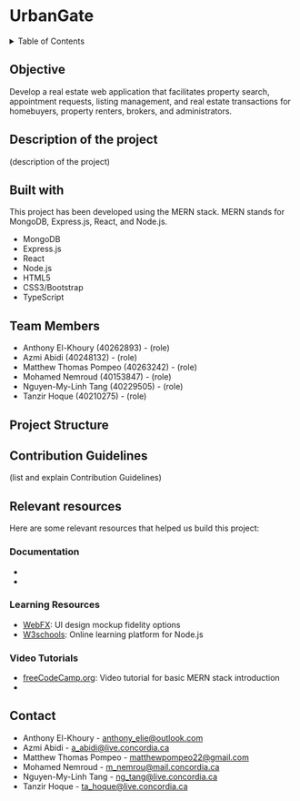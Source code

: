 # UrbanGate
<!-- 
Ideas: 
- add a "go to top" button after each section
- add logos
-->
<details>
<summary>Table of Contents</summary>
    
- [Objective](#Objective)
- [Description of the project](#description-of-the-project)
- [Built with](#built-with)
- [Team Members](#team-members)
- [Project Structure](#project-structure)
- [Contribution Guidelines](#contribution-guidelines)
- [Relevant resources](#relevant-resources)
    - [Documentation](#documentation)
    - [Learning Resources](#learning-resources)
    - [Video Tutorials](#video-tutorials)
- [Contact](#contact)
</details>

## Objective 
Develop a real estate web application that facilitates property search, appointment requests, listing management, and real estate transactions for homebuyers, property renters, brokers, and administrators.

## Description of the project
(description of the project)

## Built with
This project has been developed using the MERN stack. MERN stands for MongoDB, Express.js, React, and Node.js.
<!-- (why using this?) -->
*  MongoDB
*  Express.js
*  React
*  Node.js
*  HTML5
*  CSS3/Bootstrap
*  TypeScript

## Team Members
- Anthony El-Khoury (40262893) - (role)
- Azmi Abidi (40248132) - (role)
- Matthew Thomas Pompeo (40263242) - (role)
- Mohamed Nemroud (40153847) - (role)
- Nguyen-My-Linh Tang (40229505) - (role)
- Tanzir Hoque (40210275) - (role)

## Project Structure

## Contribution Guidelines
(list and explain Contribution Guidelines)

## Relevant resources 
Here are some relevant resources that helped us build this project:

### Documentation
- 
-
### Learning Resources
- [WebFX](https://www.webfx.com/blog/web-design/design-mockup-fidelity/): UI design mockup fidelity options
- [W3schools](https://www.w3schools.com/nodejs/nodejs_get_started.asp): Online learning platform for Node.js 
### Video Tutorials
- [freeCodeCamp.org](https://www.youtube.com/watch?v=mrHNSanmqQ4&ab_channel=freeCodeCamp.org): Video tutorial for basic MERN stack introduction
-

## Contact
* Anthony El-Khoury - anthony_elie@outlook.com
* Azmi Abidi - a_abidi@live.concordia.ca
* Matthew Thomas Pompeo - matthewpompeo22@gmail.com
* Mohamed Nemroud - m_nemrou@mail.concordia.ca
* Nguyen-My-Linh Tang - ng_tang@live.concordia.ca
* Tanzir Hoque - ta_hoque@live.concordia.ca
